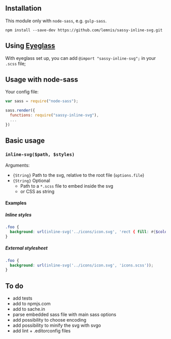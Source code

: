 ## Installation

This module only with `node-sass`, e.g. `gulp-sass`.

```
npm install --save-dev https://github.com/lemnis/sassy-inline-svg.git
```

## Using [Eyeglass](https://github.com/sass-eyeglass/eyeglass)

With eyeglass  set up, you can  add `@import "sassy-inline-svg";` in your `.scss` file;

## Usage with node-sass

Your config file:
```js
var sass = require("node-sass");

sass.render({
  functions: require("sassy-inline-svg"),
  ...
})
```

## Basic usage

### `inline-svg($path, $styles)`

Arguments:
* `{String}` Path to the svg, relative to the root file (`options.file`)
* `{String}` Optional
  * Path to a `*.scss` file to embed inside the svg
  * or CSS as string

#### Examples

##### Inline styles
```scss
.foo {
  background: url(inline-svg('../icons/icon.svg', 'rect { fill: #{$color-red} }'));
}
```

##### External stylesheet
```scss
.foo {
  background: url(inline-svg('../icons/icon.svg', 'icons.scss'));
}
```

## To do

* add tests
* add to npmjs.com
* add to sache.in
* parse embedded sass file with main sass options
* add possibility to choose encoding
* add possibility to minify the svg with svgo
* add lint + .editorconfig files